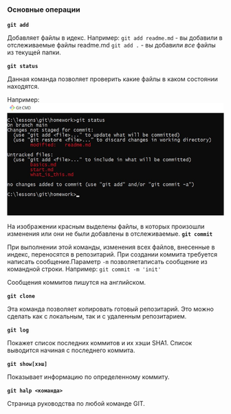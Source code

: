 ### **Основные операции**

__`git add`__

Добавляет файлы в идекс. 
Например: 
`git add readme.md` - вы добавили в отслеживаемые файлы readme.md
`git add .` - вы добавили *все* файлы из текущей папки.

__`git status`__

Данная команда позволяет проверить какие файлы в каком состоянии находятся.

Например:
![git status](/ISO/1.jpg)

На изображении красным выделены файлы, в которых произошли изменения или они не были добавлены в отслеживаемые.
__`git commit`__

При выполнении этой команды, изменения всех файлов, внесенные в индекс, переносятся в репозитарий. При создании коммита требуется написать сообщение.Параметр `-m` позволяетаписать сообщение из командной строки.
Например:
`git commit -m 'init'`

Сообщения коммитов пишутся на английском.


__`git clone`__

Эта команда позволяет копировать готовый репозитарий. Это можно сделать как с локальным, так и с удаленным репозитарием.

__`git log`__

Покажет список последних коммитов и их хэши SHA1. Список выводится начиная с последнего коммита.

__`git show[хэш]`__

Показывает информацию по определенному коммиту.

__`git halp <команда>`__

Страница руководства по любой команде GIT.